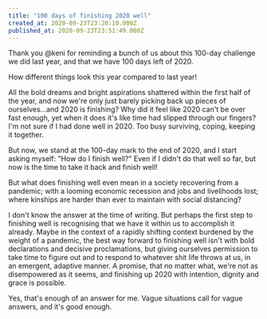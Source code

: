 ```yaml
---
title: "100 days of finishing 2020 well"
created_at: 2020-09-23T23:20:10.000Z
published_at: 2020-09-23T23:51:49.000Z
---
```

Thank you @keni for reminding a bunch of us about this 100-day challenge we did last year, and that we have 100 days left of 2020.

How different things look this year compared to last year!

All the bold dreams and bright aspirations shattered within the first half of the year, and now we're only just barely picking back up pieces of ourselves...and 2020 is finishing? Why did it feel like 2020 can't be over fast enough, yet when it does it's like time had slipped through our fingers? I'm not sure if I had done well in 2020. Too busy surviving, coping, keeping it together. 

But now, we stand at the 100-day mark to the end of 2020, and I start asking myself: "How do I finish well?" Even if I didn't do that well so far, but now is the time to take it back and finish well! 

But what does finishing well even mean in a society recovering from a pandemic; with a looming economic recession and jobs and livelihoods lost; where kinships are harder than ever to maintain with social distancing?  

I don't know the answer at the time of writing. But perhaps the first step to finishing well is recognising that we have it within us to accomplish it already. Maybe in the context of a rapidly shifting context burdened by the weight of a pandemic, the best way forward to finishing well isn't with bold declarations and decisive proclamations, but giving ourselves permission to take time to figure out and to respond to whatever shit life throws at us, in an emergent, adaptive manner. A promise, that no matter what, we're not as disempowered as it seems, and finishing up 2020 with intention, dignity and grace is possible.

Yes, that's enough of an answer for me. Vague situations call for vague answers, and it's good enough.
